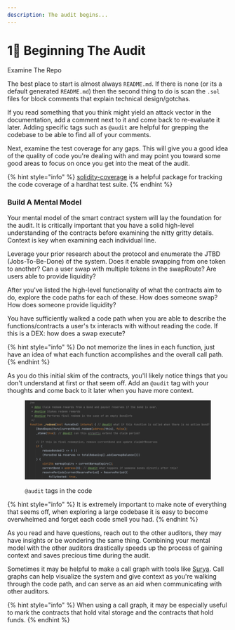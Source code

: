 ```yaml
---
description: The audit begins...
---
```


# 1⃣ Beginning The Audit

Examine The Repo

The best place to start is almost always `README.md`. If there is none (or its a default generated `README.md`) then the second thing to do is scan the `.sol` files for block comments that explain technical design/gotchas.

If you read something that you think might yield an attack vector in the documentation, add a comment next to it and come back to re-evaluate it later. Adding specific tags such as `@audit` are helpful for grepping the codebase to be able to find all of your comments.

Next, examine the test coverage for any gaps. This will give you a good idea of the quality of code you're dealing with and may point you toward some good areas to focus on once you get into the meat of the audit.

{% hint style="info" %}
[solidity-coverage](https://www.npmjs.com/package/solidity-coverage) is a helpful package for tracking the code coverage of a hardhat test suite.&#x20;
{% endhint %}



### Build A Mental Model

Your mental model of the smart contract system will lay the foundation for the audit. It is critically important that you have a solid high-level understanding of the contracts before examining the nitty gritty details. Context is key when examining each individual line.

Leverage your prior research about the protocol and enumerate the JTBD (Jobs-To-Be-Done) of the system. Does it enable swapping from one token to another? Can a user swap with multiple tokens in the swapRoute? Are users able to provide liquidity?

After you've listed the high-level functionality of what the contracts aim to do, explore the code paths for each of these. How does someone swap? How does someone provide liquidity?

You have sufficiently walked a code path when you are able to describe the functions/contracts a user's tx interacts with without reading the code. If this is a DEX: how does a swap execute?

{% hint style="info" %}
Do not memorize the lines in each function, just have an idea of what each function accomplishes and the overall call path.
{% endhint %}

As you do this initial skim of the contracts, you'll likely notice things that you don't understand at first or that seem off. Add an `@audit` tag with your thoughts and come back to it later when you have more context.

<figure><img src="../../.gitbook/assets/Screenshot 2023-01-24 at 6.06.34 PM.png" alt=""><figcaption><p><code>@audit</code> tags in the code </p></figcaption></figure>

{% hint style="info" %}
It is extremely important to make note of everything that seems off, when exploring a large codebase it is easy to become overwhelmed and forget each code smell you had.
{% endhint %}

As you read and have questions, reach out to the other auditors, they may have insights or be wondering the same thing. Combining your mental model with the other auditors drastically speeds up the process of gaining context and saves precious time during the audit.

Sometimes it may be helpful to make a call graph with tools like [Surya](https://github.com/ConsenSys/surya). Call graphs can help visualize the system and give context as you're walking through the code path, and can serve as an aid when communicating with other auditors.&#x20;

{% hint style="info" %}
When using a call graph, it may be especially useful to mark the contracts that hold vital storage and the contracts that hold funds.
{% endhint %}

